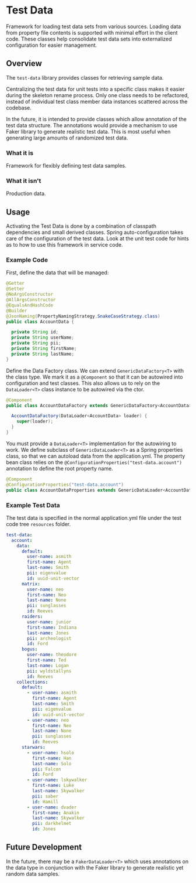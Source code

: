 # Test Data

Framework for loading test data sets from various sources.
Loading data from property file contents is supported with minimal effort in the client code.
These classes help consolidate test data sets into externalized configuration for easier management.

## Overview

The `test-data` library provides classes for retrieving sample data.

Centralizing the test data for unit tests into a specific class makes it easier during the skeleton rename process.
Only one class needs to be refactored, instead of individual test class member data instances scattered across the codebase.

In the future, it is intended to provide classes which allow annotation of the test data structure.
The annotations would provide a mechanism to use Faker library to generate realistic test data.
This is most useful when generating large amounts of randomized test data.

### What it is

Framework for flexibly defining test data samples.

### What it isn't

Production data.

## Usage

Activating the Test Data is done by a combination of classpath dependencies and small derived classes.
Spring auto-configuration takes care of the configuration of the test data.
Look at the unit test code for hints as to how to use this framework in service code.

### Example Code

First, define the data that will be managed:

```java
@Getter
@Setter
@NoArgsConstructor
@AllArgsConstructor
@EqualsAndHashCode
@Builder
@JsonNaming(PropertyNamingStrategy.SnakeCaseStrategy.class)
public class AccountData {

  private String id;
  private String userName;
  private String pii;
  private String firstName;
  private String lastName;
}
```

Define the Data Factory class.
We can extend `GenericDataFactory<T>` with the class type.
We mark it as a `@Component` so that it can be autowired into configuration and test classes.
This also allows us to rely on the `DataLoader<T>` class instance to be autowired via the ctor.

```java
@Component
public class AccountDataFactory extends GenericDataFactory<AccountData> {

  AccountDataFactory(DataLoader<AccountData> loader) {
    super(loader);
  }
}
```

You must provide a `DataLoader<T>` implementation for the autowiring to work.
We define subclass of `GenericDataLoader<T>` as a Spring properties class, so that we can autoload data from the application.yml.
The property bean class relies on the `@ConfigurationProperties("test-data.account")` annotation to define the root property name.

```java
@Component
@ConfigurationProperties("test-data.account")
public class AccountDataProperties extends GenericDataLoader<AccountData> {}
```

### Example Test Data

The test data is specified in the normal application.yml file under the test code tree `resources` folder.

```yaml
test-data:
  account:
    data:
      default:
        user-name: asmith
        first-name: Agent
        last-name: Smith
        pii: eigenvalue
        id: uuid-unit-vector
      matrix:
        user-name: neo
        first-name: Neo
        last-name: None
        pii: sunglasses
        id: Reeves
      raiders:
        user-name: junior
        first-name: Indiana
        last-name: Jones
        pii: archeologist
        id: Ford
      bogus:
        user-name: theodore
        first-name: Ted
        last-name: Logan
        pii: wyldstallyns
        id: Reeves
    collections:
      default:
        - user-name: asmith
          first-name: Agent
          last-name: Smith
          pii: eigenvalue
          id: uuid-unit-vector
        - user-name: neo
          first-name: Neo
          last-name: None
          pii: sunglasses
          id: Reeves
      starwars:
        - user-name: hsolo
          first-name: Han
          last-name: Solo
          pii: Falcon
          id: Ford
        - user-name: lskywalker
          first-name: Luke
          last-name: Skywalker
          pii: saber
          id: Hamill
        - user-name: dvader
          first-name: Anakin
          last-name: Skywalker
          pii: darkhelmet
          id: Jones
```

## Future Development

In the future, there may be a `FakerDataLoader<T>` which uses annotations on the data type in conjunction with the Faker library to generate realistic yet random data samples.





